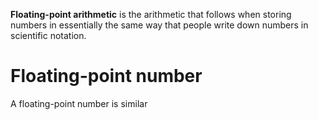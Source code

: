 **Floating-point arithmetic** is the arithmetic that follows when storing numbers in essentially the same way that people write down numbers in scientific notation. 

# Floating-point number

 A floating-point number is similar